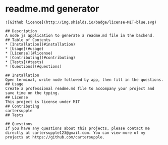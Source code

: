 # readme.md generator
    ![Github licence](http://img.shields.io/badge/license-MIT-blue.svg)
    
    ## Description 
    A node js application to generate a readme.md file in the backend.
    ## Table of Contents
    * [Installation](#installation)
    * [Usage](#usage)
    * [License](#license)
    * [Contributing](#contributing)
    * [Tests](#tests)
    * [Questions](#questions)
    
    ## Installation 
    Open terminal, write node followed by app, then fill in the questions.
    ## Usage 
    Create a professional readme.md file to accompany your project and save time on the typing.
    ## License 
    This project is license under MIT
    ## Contributing 
    cartersupple
    ## Tests
    
    ## Questions
    If you have any questions about this projects, please contact me directly at cartersupple123@gmail.com. You can view more of my projects at https://github.com/cartersupple.
  